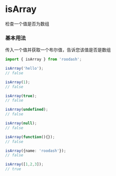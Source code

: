 # isArray

检查一个值是否为数组

### 基本用法
传入一个值并获取一个布尔值，告诉您该值是否是数组

```typescript
import { isArray } from 'roodash';

isArray('hello');
// false

isArray(1);
// false

isArray(true);
// false

isArray(undefined);
// false

isArray(null);
// false

isArray(function(){});
// false

isArray({name: 'roodash'});
// false

isArray([1,2,3]);
// true
```